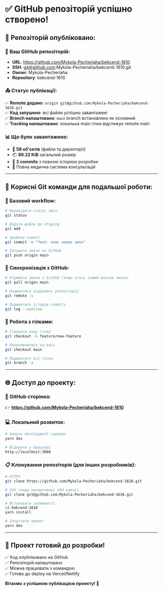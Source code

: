 # ✅ GitHub репозіторій успішно створено!

## 🎉 **Репозіторій опубліковано:**

### 🔗 **Ваш GitHub репозіторій:**

- **URL**: https://github.com/Mykola-Pecheriaha/bekcend-1610
- **SSH**: git@github.com:Mykola-Pecheriaha/bekcend-1610.git
- **Owner**: Mykola-Pecheriaha
- **Repository**: bekcend-1610

### 📤 **Статус публікації:**

✅ **Remote додано**: `origin git@github.com:Mykola-Pecheriaha/bekcend-1610.git`  
✅ **Код запушено**: всі файли успішно завантажені  
✅ **Branch налаштовано**: `main` branch встановлено як основний  
✅ **Tracking налаштовано**: локальна main гілка відстежує remote main

### 📊 **Що було завантажено:**

- 📁 **58 об'єктів** (файли та директорії)
- 📦 **89.22 KiB** загальний розмір
- 🔄 **2 commits** з повною історією розробки
- 🏥 Повна медична система консультацій

---

## 🔧 **Корисні Git команди для подальшої роботи:**

### 📝 **Базовий workflow:**

```bash
# Перевірити статус змін
git status

# Додати файли до staging
git add .

# Зробити commit
git commit -m "feat: опис нових змін"

# Запушити зміни на GitHub
git push origin main
```

### 🔄 **Синхронізація з GitHub:**

```bash
# Отримати зміни з GitHub (якщо хтось інший вносив зміни)
git pull origin main

# Подивитися віддалені репозіторії
git remote -v

# Подивитися історію commits
git log --oneline
```

### 🌿 **Робота з гілками:**

```bash
# Створити нову гілку
git checkout -b feature/new-feature

# Переключитися на main
git checkout main

# Подивитися всі гілки
git branch -a
```

---

## 🌐 **Доступ до проекту:**

### 🔗 **GitHub сторінка:**

👉 **https://github.com/Mykola-Pecheriaha/bekcend-1610**

### 💻 **Локальний розвиток:**

```bash
# Запуск development сервера
yarn dev

# Відкрити у браузері
http://localhost:3000
```

### 📋 **Клонування репозіторія (для інших розробників):**

```bash
# HTTPS
git clone https://github.com/Mykola-Pecheriaha/bekcend-1610.git

# SSH (якщо налаштовані SSH ключі)
git clone git@github.com:Mykola-Pecheriaha/bekcend-1610.git

# Встановити залежності
cd bekcend-1610
yarn install

# Запустити проект
yarn dev
```

---

## 🎯 **Проект готовий до розробки!**

✅ Код опубліковано на GitHub  
✅ Репозіторій налаштовано  
✅ Можна працювати з командою  
✅ Готово до deploy на Vercel/Netlify

**Вітаємо з успішною публікацією проекту! 🚀**
